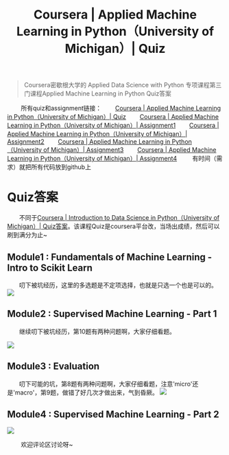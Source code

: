 ﻿---
 title: Coursera | Applied Machine Learning in Python（University of Michigan）| Quiz
 date: 
 updated: 
 categories:
 - DataScience
 - Coursera
 - AppliedML
 tags:
 - DataScience
 - Pandas
 - Coursera
 - Machine learning
---
>Coursera密歇根大学的 Applied Data Science with Python 专项课程第三门课程Applied Machine Learning in Python Quiz答案
<!--less-->

&emsp;&emsp; 所有quiz和assignment链接：
&emsp;&emsp;[Coursera | Applied Machine Learning in Python（University of Michigan）| Quiz](https://ycchen00.github.io/2020/12/12/AppliedML/Quiz/)
&emsp;&emsp;[Coursera | Applied Machine Learning in Python（University of Michigan）| Assignment1](https://ycchen00.github.io/2020/12/12/AppliedML/Assignment1/)
&emsp;&emsp;[Coursera | Applied Machine Learning in Python（University of Michigan）| Assignment2](https://ycchen00.github.io/2020/12/12/AppliedML/Assignment2/)
&emsp;&emsp;[Coursera | Applied Machine Learning in Python（University of Michigan）| Assignment3](https://ycchen00.github.io/2020/12/12/AppliedML/Assignment3/)
&emsp;&emsp;[Coursera | Applied Machine Learning in Python（University of Michigan）| Assignment4](https://ycchen00.github.io/2020/12/12/AppliedML/Assignment4/)
&emsp;&emsp; 有时间（需求）就把所有代码放到github上
<br>


# Quiz答案
&emsp;&emsp;不同于[Coursera | Introduction to Data Science in Python（University of Michigan）| Quiz答案](https://ycchen00.github.io/2020/11/09/Intro2DS/Quiz+Assignment1-4/)。该课程Quiz是coursera平台改，当场出成绩，然后可以刷到满分为止~

## Module1 : Fundamentals of Machine Learning - Intro to Scikit Learn
&emsp;&emsp;叨下被坑经历，这里的多选题是不定项选择，也就是只选一个也是可以的。
![](https://img-blog.csdnimg.cn/20201122123118309.png#pic_center)



## Module2 : Supervised Machine Learning - Part 1
&emsp;&emsp;继续叨下被坑经历，第10题有两种问题啊，大家仔细看题。

![](https://img-blog.csdnimg.cn/20201123132523640.png#pic_center)
## Module3 : Evaluation
&emsp;&emsp;叨下可能的坑，第8题有两种问题啊，大家仔细看题，注意'micro'还是'macro'，第9题，做错了好几次才做出来，气到昏厥。
![](https://img-blog.csdnimg.cn/20201126192836810.png#pic_center)


## Module4 : Supervised Machine Learning - Part 2
![](https://img-blog.csdnimg.cn/20201129175946600.png)

&emsp;&emsp; 欢迎评论区讨论呀~

